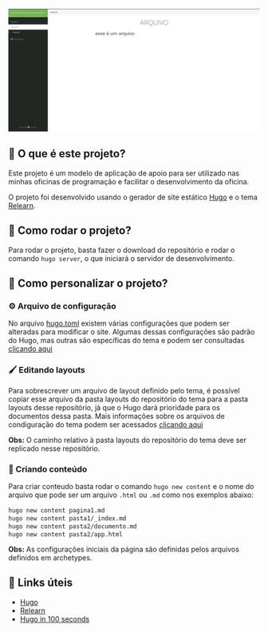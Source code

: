 ![](./imagens/capa.png)

## 🤔 O que é este projeto?

Este projeto é um modelo de aplicação de apoio para ser utilizado nas minhas oficinas de programação e facilitar o desenvolvimento da oficina.

O projeto foi desenvolvido usando o gerador de site estático [Hugo](https://gohugo.io/) e o tema [Relearn](https://themes.gohugo.io/themes/hugo-theme-relearn/).

## 🤔 Como rodar o projeto?

Para rodar o projeto, basta fazer o download do repositório e rodar o comando `hugo server`, o que iniciará o servidor de desenvolvimento.

## 🤔 Como personalizar o projeto?

### ⚙️ Arquivo de configuração

No arquivo [hugo.toml](./hugo.toml) existem várias configurações que podem ser alteradas para modificar o site. Algumas dessas configurações são padrão do Hugo, mas outras são específicas do tema e podem ser consultadas [clicando aqui](https://mcshelby.github.io/hugo-theme-relearn/basics/customization/index.html)

### 🖌️ Editando layouts

Para sobrescrever um arquivo de layout definido pelo tema, é possível copiar esse arquivo da pasta layouts do repositório do tema para a pasta layouts desse repositório, já que o Hugo dará prioridade para os documentos dessa pasta. Mais informações sobre os arquivos de condiguração do tema podem ser acessados [clicando aqui](https://mcshelby.github.io/hugo-theme-relearn/basics/customization/index.html)

**Obs:** O caminho relativo à pasta layouts do repositório do tema deve ser replicado nesse repositório.

### 📖 Criando conteúdo

Para criar conteudo basta rodar o comando `hugo new content` e o nome do arquivo que pode ser um arquivo `.html` ou `.md` como nos exemplos abaixo:

```
hugo new content pagina1.md
hugo new content pasta1/_index.md
hugo new content pasta2/documento.md
hugo new content pasta2/app.html
```

**Obs:** As configurações iniciais da página são definidas pelos arquivos definidos em archetypes.

## 🔗 Links úteis

- [Hugo](https://gohugo.io/)
- [Relearn](https://themes.gohugo.io/themes/hugo-theme-relearn/)
- [Hugo in 100 seconds](https://www.youtube.com/watch?v=0RKpf3rK57I)
